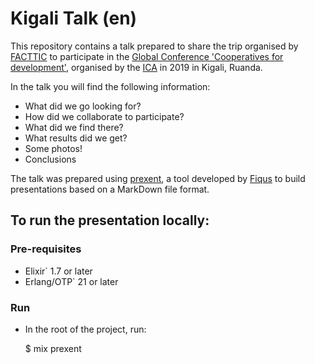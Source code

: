 # Kigali Talk (en)

This repository contains a talk prepared to share the trip organised by [FACTTIC](https://facttic.org.ar/) to participate in the [Global Conference 'Cooperatives for development'](http://www.kigali2019.coop/), organised by the [ICA](https://www.ica.coop/en) in 2019 in Kigali, Ruanda.

In the talk you will find the following information: 
 - What did we go looking for?
 - How did we collaborate to participate?
 - What did we find there?
 - What results did we get?
 - Some photos!
 - Conclusions

The talk was prepared using [prexent](https://github.com/fiqus/prexent), a tool developed by [Fiqus](https://fiqus.coop/en/) to build presentations based on a MarkDown file format. 


## To run the presentation locally:

### Pre-requisites
 - Elixir` 1.7 or later
 - Erlang/OTP` 21 or later

### Run
 - In the root of the project, run:

    $ mix prexent
